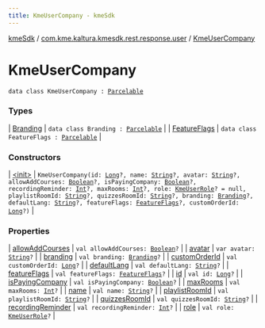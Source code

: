 ```yaml
---
title: KmeUserCompany - kmeSdk
---
```


[kmeSdk](../../index.html) / [com.kme.kaltura.kmesdk.rest.response.user](../index.html) / [KmeUserCompany](./index.html)

# KmeUserCompany

`data class KmeUserCompany : `[`Parcelable`](https://developer.android.com/reference/android/os/Parcelable.html)

### Types

| [Branding](-branding/index.html) | `data class Branding : `[`Parcelable`](https://developer.android.com/reference/android/os/Parcelable.html) |
| [FeatureFlags](-feature-flags/index.html) | `data class FeatureFlags : `[`Parcelable`](https://developer.android.com/reference/android/os/Parcelable.html) |

### Constructors

| [&lt;init&gt;](-init-.html) | `KmeUserCompany(id: `[`Long`](https://kotlinlang.org/api/latest/jvm/stdlib/kotlin/-long/index.html)`?, name: `[`String`](https://kotlinlang.org/api/latest/jvm/stdlib/kotlin/-string/index.html)`?, avatar: `[`String`](https://kotlinlang.org/api/latest/jvm/stdlib/kotlin/-string/index.html)`?, allowAddCourses: `[`Boolean`](https://kotlinlang.org/api/latest/jvm/stdlib/kotlin/-boolean/index.html)`?, isPayingCompany: `[`Boolean`](https://kotlinlang.org/api/latest/jvm/stdlib/kotlin/-boolean/index.html)`?, recordingReminder: `[`Int`](https://kotlinlang.org/api/latest/jvm/stdlib/kotlin/-int/index.html)`?, maxRooms: `[`Int`](https://kotlinlang.org/api/latest/jvm/stdlib/kotlin/-int/index.html)`?, role: `[`KmeUserRole`](../../com.kme.kaltura.kmesdk.ws.message.type/-kme-user-role/index.html)`? = null, playlistRoomId: `[`String`](https://kotlinlang.org/api/latest/jvm/stdlib/kotlin/-string/index.html)`?, quizzesRoomId: `[`String`](https://kotlinlang.org/api/latest/jvm/stdlib/kotlin/-string/index.html)`?, branding: `[`Branding`](-branding/index.html)`?, defaultLang: `[`String`](https://kotlinlang.org/api/latest/jvm/stdlib/kotlin/-string/index.html)`?, featureFlags: `[`FeatureFlags`](-feature-flags/index.html)`?, customOrderId: `[`Long`](https://kotlinlang.org/api/latest/jvm/stdlib/kotlin/-long/index.html)`?)` |

### Properties

| [allowAddCourses](allow-add-courses.html) | `val allowAddCourses: `[`Boolean`](https://kotlinlang.org/api/latest/jvm/stdlib/kotlin/-boolean/index.html)`?` |
| [avatar](avatar.html) | `var avatar: `[`String`](https://kotlinlang.org/api/latest/jvm/stdlib/kotlin/-string/index.html)`?` |
| [branding](branding.html) | `val branding: `[`Branding`](-branding/index.html)`?` |
| [customOrderId](custom-order-id.html) | `val customOrderId: `[`Long`](https://kotlinlang.org/api/latest/jvm/stdlib/kotlin/-long/index.html)`?` |
| [defaultLang](default-lang.html) | `val defaultLang: `[`String`](https://kotlinlang.org/api/latest/jvm/stdlib/kotlin/-string/index.html)`?` |
| [featureFlags](feature-flags.html) | `val featureFlags: `[`FeatureFlags`](-feature-flags/index.html)`?` |
| [id](id.html) | `val id: `[`Long`](https://kotlinlang.org/api/latest/jvm/stdlib/kotlin/-long/index.html)`?` |
| [isPayingCompany](is-paying-company.html) | `val isPayingCompany: `[`Boolean`](https://kotlinlang.org/api/latest/jvm/stdlib/kotlin/-boolean/index.html)`?` |
| [maxRooms](max-rooms.html) | `val maxRooms: `[`Int`](https://kotlinlang.org/api/latest/jvm/stdlib/kotlin/-int/index.html)`?` |
| [name](name.html) | `val name: `[`String`](https://kotlinlang.org/api/latest/jvm/stdlib/kotlin/-string/index.html)`?` |
| [playlistRoomId](playlist-room-id.html) | `val playlistRoomId: `[`String`](https://kotlinlang.org/api/latest/jvm/stdlib/kotlin/-string/index.html)`?` |
| [quizzesRoomId](quizzes-room-id.html) | `val quizzesRoomId: `[`String`](https://kotlinlang.org/api/latest/jvm/stdlib/kotlin/-string/index.html)`?` |
| [recordingReminder](recording-reminder.html) | `val recordingReminder: `[`Int`](https://kotlinlang.org/api/latest/jvm/stdlib/kotlin/-int/index.html)`?` |
| [role](role.html) | `val role: `[`KmeUserRole`](../../com.kme.kaltura.kmesdk.ws.message.type/-kme-user-role/index.html)`?` |


